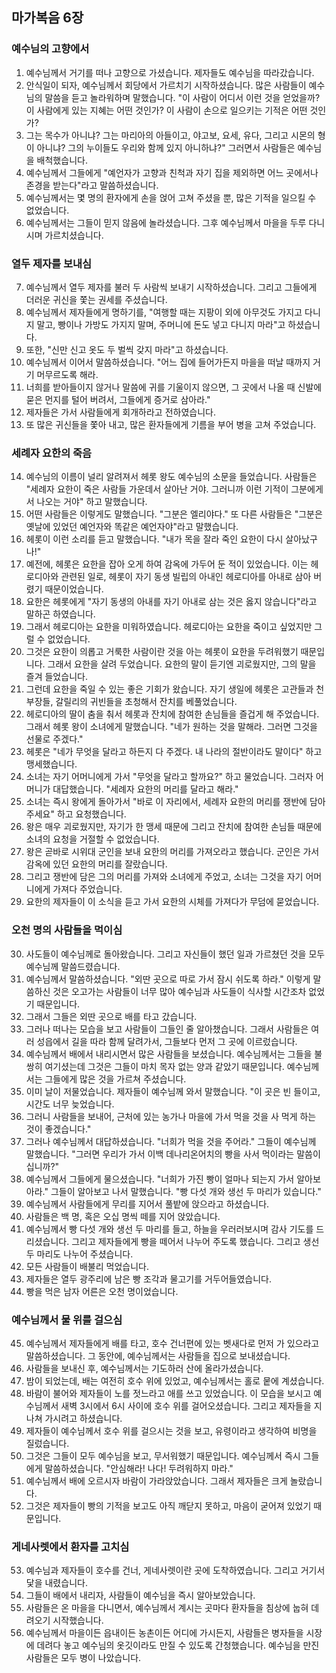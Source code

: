 ## 마가복음 6장

### 예수님의 고향에서
1. 예수님께서 거기를 떠나 고향으로 가셨습니다. 제자들도 예수님을 따라갔습니다.
2. 안식일이 되자, 예수님께서 회당에서 가르치기 시작하셨습니다. 많은 사람들이 예수님의 말씀을 듣고 놀라워하며 말했습니다. "이 사람이 어디서 이런 것을 얻었을까? 이 사람에게 있는 지혜는 어떤 것인가? 이 사람이 손으로 일으키는 기적은 어떤 것인가?
3. 그는 목수가 아니냐? 그는 마리아의 아들이고, 야고보, 요세, 유다, 그리고 시몬의 형이 아니냐? 그의 누이들도 우리와 함께 있지 아니하냐?" 그러면서 사람들은 예수님을 배척했습니다.
4. 예수님께서 그들에게 "예언자가 고향과 친척과 자기 집을 제외하면 어느 곳에서나 존경을 받는다"라고 말씀하셨습니다.
5. 예수님께서는 몇 명의 환자에게 손을 얹어 고쳐 주셨을 뿐, 많은 기적을 일으킬 수 없었습니다.
6. 예수님께서는 그들이 믿지 않음에 놀라셨습니다. 그후 예수님께서 마을을 두루 다니시며 가르치셨습니다.
### 열두 제자를 보내심
7. 예수님께서 열두 제자를 불러 두 사람씩 보내기 시작하셨습니다. 그리고 그들에게 더러운 귀신을 쫓는 권세를 주셨습니다.
8. 예수님께서 제자들에게 명하기를, "여행할 때는 지팡이 외에 아무것도 가지고 다니지 말고, 빵이나 가방도 가지지 말며, 주머니에 돈도 넣고 다니지 마라"고 하셨습니다.
9. 또한, "신만 신고 옷도 두 벌씩 갖지 마라"고 하셨습니다.
10. 예수님께서 이어서 말씀하셨습니다. "어느 집에 들어가든지 마을을 떠날 때까지 거기 머무르도록 해라.
11. 너희를 받아들이지 않거나 말씀에 귀를 기울이지 않으면, 그 곳에서 나올 때 신발에 묻은 먼지를 털어 버려서, 그들에게 증거로 삼아라."
12. 제자들은 가서 사람들에게 회개하라고 전하였습니다.
13. 또 많은 귀신들을 쫓아 내고, 많은 환자들에게 기름을 부어 병을 고쳐 주었습니다.
### 세례자 요한의 죽음
14. 예수님의 이름이 널리 알려져서 헤롯 왕도 예수님의 소문을 들었습니다. 사람들은 "세례자 요한이 죽은 사람들 가운데서 살아난 거야. 그러니까 이런 기적이 그분에게서 나오는 거야" 하고 말했습니다.
15. 어떤 사람들은 이렇게도 말했습니다. "그분은 엘리야다." 또 다른 사람들은 "그분은 옛날에 있었던 예언자와 똑같은 예언자야"라고 말했습니다.
16. 헤롯이 이런 소리를 듣고 말했습니다. "내가 목을 잘라 죽인 요한이 다시 살아났구나!"
17. 예전에, 헤롯은 요한을 잡아 오게 하여 감옥에 가두어 둔 적이 있었습니다. 이는 헤로디아와 관련된 일로, 헤롯이 자기 동생 빌립의 아내인 헤로디아를 아내로 삼아 버렸기 때문이었습니다.
18. 요한은 헤롯에게 "자기 동생의 아내를 자기 아내로 삼는 것은 옳지 않습니다"라고 말하곤 하였습니다.
19. 그래서 헤로디아는 요한을 미워하였습니다. 헤로디아는 요한을 죽이고 싶었지만 그럴 수 없었습니다.
20. 그것은 요한이 의롭고 거룩한 사람이란 것을 아는 헤롯이 요한을 두려워했기 때문입니다. 그래서 요한을 살려 두었습니다. 요한의 말이 듣기엔 괴로웠지만, 그의 말을 즐겨 들었습니다.
21. 그런데 요한을 죽일 수 있는 좋은 기회가 왔습니다. 자기 생일에 헤롯은 고관들과 천부장들, 갈릴리의 귀빈들을 초청해서 잔치를 베풀었습니다.
22. 헤로디아의 딸이 춤을 춰서 헤롯과 잔치에 참여한 손님들을 즐겁게 해 주었습니다. 그래서 헤롯 왕이 소녀에게 말했습니다. "네가 원하는 것을 말해라. 그러면 그것을 선물로 주겠다."
23. 헤롯은 "네가 무엇을 달라고 하든지 다 주겠다. 내 나라의 절반이라도 말이다" 하고 맹세했습니다.
24. 소녀는 자기 어머니에게 가서 "무엇을 달라고 할까요?" 하고 물었습니다. 그러자 어머니가 대답했습니다. "세례자 요한의 머리를 달라고 해라."
25. 소녀는 즉시 왕에게 돌아가서 "바로 이 자리에서, 세례자 요한의 머리를 쟁반에 담아 주세요" 하고 요청했습니다.
26. 왕은 매우 괴로웠지만, 자기가 한 맹세 때문에 그리고 잔치에 참여한 손님들 때문에 소녀의 요청을 거절할 수 없었습니다.
27. 왕은 곧바로 시위대 군인을 보내 요한의 머리를 가져오라고 했습니다. 군인은 가서 감옥에 있던 요한의 머리를 잘랐습니다.
28. 그리고 쟁반에 담은 그의 머리를 가져와 소녀에게 주었고, 소녀는 그것을 자기 어머니에게 가져다 주었습니다.
29. 요한의 제자들이 이 소식을 듣고 가서 요한의 시체를 가져다가 무덤에 묻었습니다.
### 오천 명의 사람들을 먹이심
30. 사도들이 예수님께로 돌아왔습니다. 그리고 자신들이 했던 일과 가르쳤던 것을 모두 예수님께 말씀드렸습니다.
31. 예수님께서 말씀하셨습니다. "외딴 곳으로 따로 가서 잠시 쉬도록 하라." 이렇게 말씀하신 것은 오고가는 사람들이 너무 많아 예수님과 사도들이 식사할 시간조차 없었기 때문입니다.
32. 그래서 그들은 외딴 곳으로 배를 타고 갔습니다.
33. 그러나 떠나는 모습을 보고 사람들이 그들인 줄 알아챘습니다. 그래서 사람들은 여러 성읍에서 길을 따라 함께 달려가서, 그들보다 먼저 그 곳에 이르렀습니다.
34. 예수님께서 배에서 내리시면서 많은 사람들을 보셨습니다. 예수님께서는 그들을 불쌍히 여기셨는데 그것은 그들이 마치 목자 없는 양과 같았기 때문입니다. 예수님께서는 그들에게 많은 것을 가르쳐 주셨습니다.
35. 이미 날이 저물었습니다. 제자들이 예수님께 와서 말했습니다. "이 곳은 빈 들이고, 시간도 너무 늦었습니다.
36. 그러니 사람들을 보내어, 근처에 있는 농가나 마을에 가서 먹을 것을 사 먹게 하는 것이 좋겠습니다."
37. 그러나 예수님께서 대답하셨습니다. "너희가 먹을 것을 주어라." 그들이 예수님께 말했습니다. "그러면 우리가 가서 이백 데나리온어치의 빵을 사서 먹이라는 말씀이십니까?"
38. 예수님께서 그들에게 물으셨습니다. "너희가 가진 빵이 얼마나 되는지 가서 알아보아라." 그들이 알아보고 나서 말했습니다. "빵 다섯 개와 생선 두 마리가 있습니다."
39. 예수님께서 사람들에게 무리를 지어서 풀밭에 앉으라고 하셨습니다.
40. 사람들은 백 명, 혹은 오십 명씩 떼를 지어 앉았습니다.
41. 예수님께서 빵 다섯 개와 생선 두 마리를 들고, 하늘을 우러러보시며 감사 기도를 드리셨습니다. 그리고 제자들에게 빵을 떼어서 나누어 주도록 했습니다. 그리고 생선 두 마리도 나누어 주셨습니다.
42. 모든 사람들이 배불리 먹었습니다.
43. 제자들은 열두 광주리에 남은 빵 조각과 물고기를 거두어들였습니다.
44. 빵을 먹은 남자 어른은 오천 명이었습니다.
### 예수님께서 물 위를 걸으심
45. 예수님께서 제자들에게 배를 타고, 호수 건너편에 있는 벳새다로 먼저 가 있으라고 말씀하셨습니다. 그 동안에, 예수님께서는 사람들을 집으로 보내셨습니다.
46. 사람들을 보내신 후, 예수님께서는 기도하러 산에 올라가셨습니다.
47. 밤이 되었는데, 배는 여전히 호수 위에 있었고, 예수님께서는 홀로 뭍에 계셨습니다.
48. 바람이 불어와 제자들이 노를 젓느라고 애를 쓰고 있었습니다. 이 모습을 보시고 예수님께서 새벽 3시에서 6시 사이에 호수 위를 걸어오셨습니다. 그리고 제자들을 지나쳐 가시려고 하셨습니다.
49. 제자들이 예수님께서 호수 위를 걸으시는 것을 보고, 유령이라고 생각하여 비명을 질렀습니다.
50. 그것은 그들이 모두 예수님을 보고, 무서워했기 때문입니다. 예수님께서 즉시 그들에게 말씀하셨습니다. "안심해라! 나다! 두려워하지 마라."
51. 예수님께서 배에 오르시자 바람이 가라앉았습니다. 그래서 제자들은 크게 놀랐습니다.
52. 그것은 제자들이 빵의 기적을 보고도 아직 깨닫지 못하고, 마음이 굳어져 있었기 때문입니다.
### 게네사렛에서 환자를 고치심
53. 예수님과 제자들이 호수를 건너, 게네사렛이란 곳에 도착하였습니다. 그리고 거기서 닻을 내렸습니다.
54. 그들이 배에서 내리자, 사람들이 예수님을 즉시 알아보았습니다.
55. 사람들은 온 마을을 다니면서, 예수님께서 계시는 곳마다 환자들을 침상에 눕혀 데려오기 시작했습니다.
56. 예수님께서 마을이든 읍내이든 농촌이든 어디에 가시든지, 사람들은 병자들을 시장에 데려다 놓고 예수님의 옷깃이라도 만질 수 있도록 간청했습니다. 예수님을 만진 사람들은 모두 병이 나았습니다.